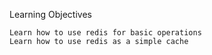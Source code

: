 Learning Objectives

    Learn how to use redis for basic operations
    Learn how to use redis as a simple cache
